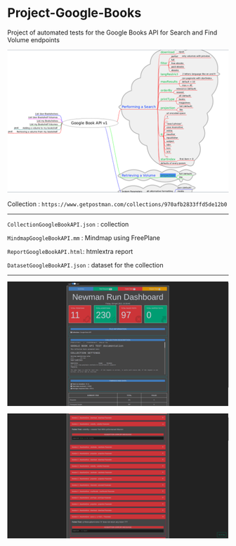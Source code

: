 # Project-Google-Books
Project of automated tests for the Google Books API for Search and Find Volume endpoints

![mindmap](images/MindmapGoogleBookAPI.png?raw=true)

Collection : `https://www.getpostman.com/collections/970afb2833ffd5de12b0`

- - - - - - - - - - - - - - - - - - - - - - - - - - - - - - -

`CollectionGoogleBookAPI.json` : collection

`MindmapGoogleBookAPI.mm` : Mindmap using FreePlane

`ReportGoogleBookAPI.html`: htmlextra report

`DatasetGoogleBookAPI.json` : dataset for the collection

- - - - - - - - - - - - - - - - - - - - - - - - - - - - - - -

![report](images/ReportSummaryGoogleBookAPI.png?raw=true)

![report](images/ReportFailsGoogleBookAPI.png?raw=true)
